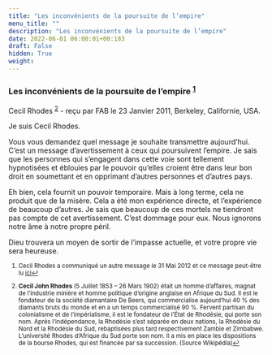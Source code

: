 ```yaml
---
title: "Les inconvénients de la poursuite de l’empire"
menu_title: ""
description: "Les inconvénients de la poursuite de l’empire"
date: 2022-06-01 06:00:01+00:183
draft: False
hidden: True
weight:
---
```

### Les inconvénients de la poursuite de l’empire <sup id="a1">[1](#f1)</sup>

Cecil Rhodes <sup id="a2">[2](#f2)</sup> - reçu par FAB le 23 Janvier 2011, Berkeley, Californie, USA.

Je suis Cecil Rhodes.

Vous vous demandez quel message je souhaite transmettre aujourd’hui. C’est un message d’avertissement à ceux qui poursuivent l’empire. Je sais que les personnes qui s’engagent dans cette voie sont tellement hypnotisées et éblouies par le pouvoir qu’elles croient être dans leur bon droit en soumettant et en opprimant d’autres personnes et d’autres pays.

Eh bien, cela fournit un pouvoir temporaire. Mais à long terme, cela ne produit que de la misère. Cela a été mon expérience directe, et l’expérience de beaucoup d’autres. Je sais que beaucoup de ces mortels ne tiendront pas compte de cet avertissement. C’est dommage pour eux. Nous ignorons notre âme à notre propre péril.

Dieu trouvera un moyen de sortir de l’impasse actuelle, et votre propre vie sera heureuse.
<small>

1. <large id="f1"> Cecil Rhodes a communiqué un autre message le 31 Mai 2012 et ce message peut-être lu [ici](/fr-contemporary-messages/fr-contemporary-messages-by-date-order/fr-contemporary-messages-2012/fr-2012-5-31-1-fab-cecil-rhodes/)[↩](#a1)

2. <large id="f2"> **Cecil John Rhodes** (5 Juillet 1853 – 26 Mars 1902) était un homme d’affaires, magnat de l’industrie minière et homme politique d’origine anglaise en Afrique du Sud. Il est le fondateur de la société diamantaire De Beers, qui commercialise aujourd’hui 40 % des diamants bruts du monde et en a un temps commercialisé 90 %. Fervent partisan du colonialisme et de l’impérialisme, il est le fondateur de l’État de Rhodésie, qui porte son nom. Après l’indépendance, la Rhodésie s’est séparée en deux nations, la Rhodésie du Nord et la Rhodésie du Sud, rebaptisées plus tard respectivement Zambie et Zimbabwe. L’université Rhodes d’Afrique du Sud porte son nom. Il a mis en place les dispositions de la bourse Rhodes, qui est financée par sa succession. (Source Wikipédia)[↩](#a2)



